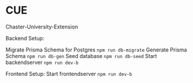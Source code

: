 # CUE
Chaster-University-Extension

Backend Setup:

Migrate Prisma Schema for Postgres
```npm run db-migrate```
Generate Prisma Schema
```npm run db-gen```
Seed database
```npm run db-seed```
Start backendserver
```npm run dev-b```


Frontend Setup:
Start frontendserver
```npm run dev-b```